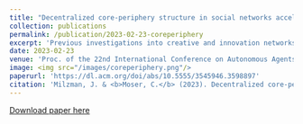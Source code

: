 ```yaml
---
title: "Decentralized core-periphery structure in social networks accelerates cultural innovation in agent-based model"
collection: publications
permalink: /publication/2023-02-23-coreperiphery
excerpt: 'Previous investigations into creative and innovation networks have suggested that innovations often occurs at the boundary between the network’s core and periphery. In this work, we investigate the effect of global core-periphery network structure on the speed and quality of cultural innovation. Drawing on differing notions of core-periphery structure, we distinguish decentralized core-periphery, centralized core-periphery, and affinity network structure. We generate networks of these three classes from stochastic block models (SBMs), and use them to run an agent-based model (ABM) of collective cultural innovation, in which agents can only directly interact with their network neighbors. In order to discover the highest-scoring innovation, agents must discover and combine the highest innovations from two completely parallel technology trees. We find that decentralized core-periphery networks outperform the others by finding the final crossover innovation more quickly on average. We hypothesize that decentralized core-periphery network structure accelerates collective problem-solving by shielding peripheral nodes from the local optima known by the core community at any given time. We then build upon the "Two Truths" hypothesis regarding community structure in spectral graph embeddings, which suggests that the adjacency spectral embedding (ASE) captures core-periphery structure, while the Laplacian spectral embedding (LSE) captures affinity. We find that, for core-periphery networks, ASE-based resampling best recreates networks with similar performance on the innovation SBM, compared to LSE-based resampling. Since the Two Truths hypothesis suggests that ASE captures core-periphery structure, this result further supports our hypothesis.'
date: 2023-02-23
venue: 'Proc. of the 22nd International Conference on Autonomous Agents and Multiagent Systems (AAMAS 2023), London, United Kingdom, May 29 – June 2, 2023'
image: <img src="/images/coreperiphery.png"/>
paperurl: 'https://dl.acm.org/doi/abs/10.5555/3545946.3598897'
citation: 'Milzman, J. & <b>Moser, C.</b> (2023). Decentralized core-periphery structure in social networks accelerates cultural innovation in agent-based model. <i>In Proc. of the 22nd International Conference on Autonomous Agents and Multiagent Systems (AAMAS2023), London, United Kingdom, May 29 – June 2, 2023, IFAAMAS</i>.'
---
```


[Download paper here](http://culturologies.co/files/coreperiphery.pdf)